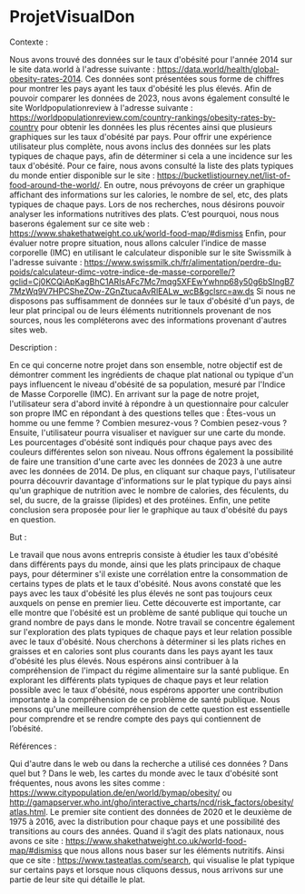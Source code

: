 # ProjetVisualDon


Contexte :

Nous avons trouvé des données sur le taux d'obésité pour l'année 2014 sur le site data.world à l'adresse suivante : https://data.world/health/global-obesity-rates-2014. Ces données sont présentées sous forme de chiffres pour montrer les pays ayant les taux d'obésité les plus élevés.
Afin de pouvoir comparer les données de 2023, nous avons également consulté le site Worldpopulationreview à l'adresse suivante : https://worldpopulationreview.com/country-rankings/obesity-rates-by-country pour obtenir les données les plus récentes ainsi que plusieurs graphiques sur les taux d'obésité par pays.
Pour offrir une expérience utilisateur plus complète, nous avons inclus des données sur les plats typiques de chaque pays, afin de déterminer si cela a une incidence sur les taux d'obésité. Pour ce faire, nous avons consulté la liste des plats typiques du monde entier disponible sur le site : https://bucketlistjourney.net/list-of-food-around-the-world/. 
En outre, nous prévoyons de créer un graphique affichant des informations sur les calories, le nombre de sel, etc, des plats typiques de chaque pays. Lors de nos recherches, nous désirons pouvoir analyser les informations nutritives des plats. C’est pourquoi, nous nous baserons également sur ce site web : https://www.shakethatweight.co.uk/world-food-map/#dismiss
Enfin, pour évaluer notre propre situation, nous allons calculer l’indice de masse corporelle (IMC) en utilisant le calculateur disponible sur le site Swissmilk à l'adresse suivante : https://www.swissmilk.ch/fr/alimentation/perdre-du-poids/calculateur-dimc-votre-indice-de-masse-corporelle/?gclid=Cj0KCQiApKagBhC1ARIsAFc7Mc7mqg5XFEwYwhnp68y50g6bSIngB77MzWq9V7HPCSheZOw-ZGnZtucaAvRlEALw_wcB&gclsrc=aw.ds
Si nous ne disposons pas suffisamment de données sur le taux d'obésité d'un pays, de leur plat principal ou de leurs éléments nutritionnels provenant de nos sources, nous les compléterons avec des informations provenant d'autres sites web. 

Description :

En ce qui concerne notre projet dans son ensemble, notre objectif est de démontrer comment les ingrédients de chaque plat national ou typique d'un pays influencent le niveau d'obésité de sa population, mesuré par l'Indice de Masse Corporelle (IMC).
En arrivant sur la page de notre projet, l'utilisateur sera d'abord invité à répondre à un questionnaire pour calculer son propre IMC en répondant à des questions telles que : Êtes-vous un homme ou une femme ? Combien mesurez-vous ? Combien pesez-vous ?
Ensuite, l'utilisateur pourra visualiser et naviguer sur une carte du monde. Les pourcentages d'obésité sont indiqués pour chaque pays avec des couleurs différentes selon son niveau. Nous offrons également la possibilité de faire une transition d'une carte avec les données de 2023 à une autre avec les données de 2014. 
De plus, en cliquant sur chaque pays, l'utilisateur pourra découvrir davantage d'informations sur le plat typique du pays ainsi qu'un graphique de nutrition avec le nombre de calories, des féculents, du sel, du sucre, de la graisse (lipides) et des protéines. Enfin, une petite conclusion sera proposée pour lier le graphique au taux d'obésité du pays en question. 

But :

Le travail que nous avons entrepris consiste à étudier les taux d'obésité dans différents pays du monde, ainsi que les plats principaux de chaque pays, pour déterminer s'il existe une corrélation entre la consommation de certains types de plats et le taux d'obésité.
Nous avons constaté que les pays avec les taux d'obésité les plus élevés ne sont pas toujours ceux auxquels on pense en premier lieu. Cette découverte est importante, car elle montre que l'obésité est un problème de santé publique qui touche un grand nombre de pays dans le monde.
Notre travail se concentre également sur l'exploration des plats typiques de chaque pays et leur relation possible avec le taux d'obésité. Nous cherchons à déterminer si les plats riches en graisses et en calories sont plus courants dans les pays ayant les taux d'obésité les plus élevés. Nous espérons ainsi contribuer à la compréhension de l'impact du régime alimentaire sur la santé publique.
En explorant les différents plats typiques de chaque pays et leur relation possible avec le taux d'obésité, nous espérons apporter une contribution importante à la compréhension de ce problème de santé publique. Nous pensons qu'une meilleure compréhension de cette question est essentielle pour comprendre et se rendre compte des pays qui contiennent de l’obésité.

Références : 

Qui d'autre dans le web ou dans la recherche a utilisé ces données ? Dans quel but ?
Dans le web, les cartes du monde avec le taux d'obésité sont fréquentes, nous avons les sites comme : https://www.citypopulation.de/en/world/bymap/obesity/ ou http://gamapserver.who.int/gho/interactive_charts/ncd/risk_factors/obesity/atlas.html. Le premier site contient des données de 2020 et le deuxième de 1975 à 2016, avec la distribution pour chaque pays et une possibilité des transitions au cours des années. 
Quand il s’agit des plats nationaux, nous avons ce site : https://www.shakethatweight.co.uk/world-food-map/#dismiss que nous allons nous baser sur les éléments nutritifs. Ainsi que ce site : https://www.tasteatlas.com/search, qui visualise le plat typique sur certains pays et lorsque nous cliquons dessus, nous arrivons sur une partie de leur site qui détaille le plat. 
